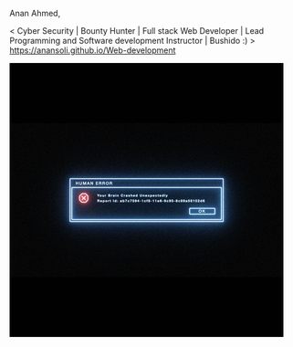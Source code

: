 Anan Ahmed,

 < Cyber Security | Bounty Hunter |  Full stack Web Developer | Lead Programming and Software development Instructor | Bushido :) >
https://anansoli.github.io/Web-development

<!-- ![maxresdefault](https://github.com/AnanSoli/AnanSoli/blob/main/76cI.gif) -->
![maxresdefault](https://github.com/AnanSoli/AnanSoli/blob/main/error2.gif)
<!--![maxresdefault](https://github.com/AnanSoli/AnanSoli/blob/main/tumblr_9bd02c1edc8627dea54862c270f9d0fb_0172cb23_2048.jpg)-->

<!-- ![maxresdefault](https://user-images.githubusercontent.com/86473646/160587257-cc930f56-0055-4919-8275-00ba662f9a12.jpg) -->
<!---
AnanSoli/AnanSoli is a ✨ special ✨ repository because its `README.md` (this file) appears on your GitHub profile.
You can click the Preview link to take a look at your changes.
--->
